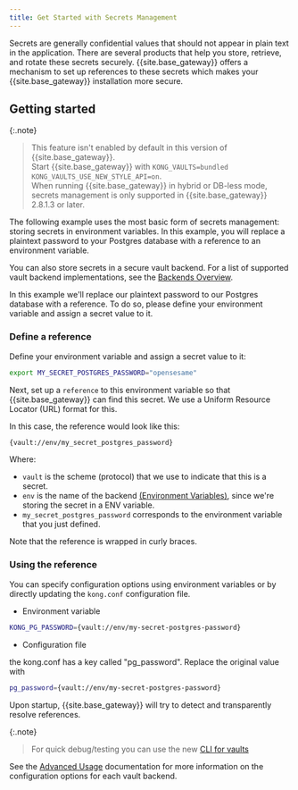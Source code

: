 ```yaml
---
title: Get Started with Secrets Management
---
```


Secrets are generally confidential values that should not appear in plain text in the application. There are several products that help you
store, retrieve, and rotate these secrets securely. {{site.base_gateway}} offers a mechanism to set up references to these secrets which makes your {{site.base_gateway}}
installation more secure.

## Getting started

{:.note}
> This feature isn't enabled by default in this version of {{site.base_gateway}}.
><br>
> Start {{site.base_gateway}} with `KONG_VAULTS=bundled KONG_VAULTS_USE_NEW_STYLE_API=on`.
><br>
> When running {{site.base_gateway}} in hybrid or DB-less mode, secrets management is only supported in {{site.base_gateway}} 2.8.1.3 or later.

The following example uses the most basic form of secrets management: storing secrets in environment variables. In this example, you will replace a plaintext password to your Postgres database with a reference to an environment variable.

You can also store secrets in a secure vault backend. For a list of supported vault backend implementations, see the [Backends Overview](/gateway/{{page.kong_version}}/plan-and-deploy/security/secrets-management/backends).

In this example we'll replace our plaintext password to our Postgres database with a reference. To do so, please define your environment variable and assign a secret value to it.

### Define a reference

Define your environment variable and assign a secret value to it:

```bash
export MY_SECRET_POSTGRES_PASSWORD="opensesame"
```

Next, set up a `reference` to this environment variable so that {{site.base_gateway}} can find this secret. We use a Uniform Resource Locator (URL) format for this.

In this case, the reference would look like this:

```bash
{vault://env/my_secret_postgres_password}
```

Where:

* `vault` is the scheme (protocol) that we use to indicate that this is a secret.
* `env` is the name of the backend [(Environment Variables)](/gateway/{{page.kong_version}}/plan-and-deploy/security/secrets-management/backends/env), since we're storing the secret in a ENV variable.
* `my_secret_postgres_password` corresponds to the environment variable that you just defined.

Note that the reference is wrapped in curly braces.

### Using the reference

You can specify configuration options using environment variables or by directly updating the `kong.conf` configuration file.

* Environment variable

```bash
KONG_PG_PASSWORD={vault://env/my-secret-postgres-password}
```

* Configuration file

the kong.conf has a key called "pg_password". Replace the original value with

```bash
pg_password={vault://env/my-secret-postgres-password}
```

Upon startup, {{site.base_gateway}} will try to detect and transparently resolve references.

{:.note}
>For quick debug/testing you can use the new [CLI for vaults](/gateway/2.8.x/plan-and-deploy/security/secrets-management/advanced-usage/#vaults-cli)

See the [Advanced Usage](/gateway/{{page.kong_version}}/plan-and-deploy/security/secrets-management/advanced-usage) documentation for more information on the configuration options for each vault backend.
